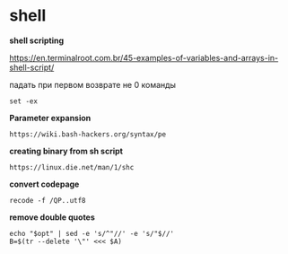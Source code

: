 shell
=========

**shell scripting**

https://en.terminalroot.com.br/45-examples-of-variables-and-arrays-in-shell-script/

падать при первом возврате не 0 команды  

    set -ex


**Parameter expansion**

    https://wiki.bash-hackers.org/syntax/pe

**creating binary from sh script**  

    https://linux.die.net/man/1/shc
    
**convert codepage**

    recode -f /QP..utf8
    
 **remove double quotes**
 
    echo "$opt" | sed -e 's/^"//' -e 's/"$//'
    B=$(tr --delete '\"' <<< $A)